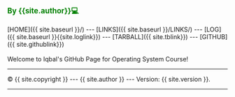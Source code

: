 <span style="color:green;font-weight:bold;font-size:larger;">By {{site.author}}💻</span>
<br><br>
[HOME]({{ site.baseurl }}/) ---
[LINKS]({{ site.baseurl }}/LINKS/) ---
[LOG]({{ site.baseurl }}{{site.loglink}}) ---
[TARBALL]({{ site.tblink}}) ---
[GITHUB]({{ site.githublink}})
<br>
<br>
Welcome to Iqbal's GitHub Page for Operating System Course!
<br>
<hr>
&copy; {{ site.copyright }} --- {{ site.author }} --- Version: {{ site.version }}.
<hr>
<br>
